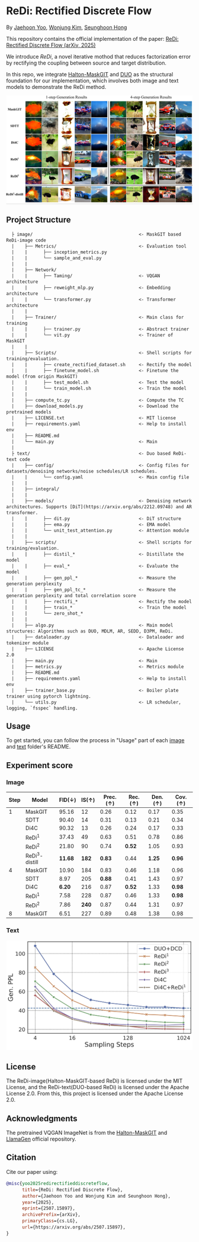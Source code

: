 # ReDi: Rectified Discrete Flow

By [Jaehoon Yoo](https://sites.google.com/view/jaehoon-yoo/), [Wonjung Kim](https://github.com/wjhjkim), [Seunghoon Hong](https://maga33.github.io/)

This repository contains the official implementation of the paper:
[ReDi: Rectified Discrete Flow (arXiv, 2025)](https://arxiv.org/abs/2507.15897)

We introduce *ReDi*, a novel iterative mothod that reduces factorization error by rectifying the coupling between source and target distribution.

In this repo, we integrate [Halton-MaskGIT](https://github.com/valeoai/Halton-MaskGIT/tree/v1.0) and [DUO](https://github.com/s-sahoo/duo) as the structural foundation for our implementation, which involves both image and text models to demonstrate the ReDi method.

<p align="center">
    <div style="background-color:#f0f0f0; display:inline-block;">
        <img src="figures/compare_qual.png"/>
    </div>
</p>

## Project Structure
      ├ image/                                        <- MaskGIT based ReDi-image code
      |    ├── Metrics/                               <- Evaluation tool
      |    |      ├── inception_metrics.py                  
      |    |      └── sample_and_eval.py
      |    |    
      |    ├── Network/                             
      |    |      ├── Taming/                         <- VQGAN architecture   
      |    |      ├── reweight_mlp.py                 <- Embedding architecture  
      |    |      └── transformer.py                  <- Transformer architecture  
      |    |
      |    ├── Trainer/                               <- Main class for training
      |    |      ├── trainer.py                      <- Abstract trainer     
      |    |      └── vit.py                          <- Trainer of MaskGIT
      |    |
      |    ├── Scripts/                               <- Shell scripts for training/evaluation.
      |    |      ├── create_rectified_dataset.sh     <- Rectify the model 
      |    |      ├── finetune_model.sh               <- Finetune the model (from origin MaskGIT)     
      |    |      ├── test_model.sh                   <- Test the model
      |    |      └── train_model.sh                  <- Train the model
      |    |
      |    ├── compute_tc.py                          <- Compute the TC
      |    ├── download_models.py                     <- Download the pretrained models
      |    ├── LICENSE.txt                            <- MIT license
      |    ├── requirements.yaml                      <- Help to install env 
      |    ├── README.md                              
      |    └── main.py                                <- Main
      |
      ├ text/                                         <- Duo based ReDi-text code
      |    ├── config/                                <- Config files for datasets/denoising networks/noise schedules/LR schedules.
      |    |      └── config.yaml                     <- Main config file
      |    |
      |    ├── integral/
      |    |    
      |    ├── models/                                <- Denoising network architectures. Supports [DiT](https://arxiv.org/abs/2212.09748) and AR transformer.
      |    |      ├── dit.py                          <- DiT structure
      |    |      ├── ema.py                          <- EMA model
      |    |      └── unit_test_attention.py          <- Attention module
      |    |
      |    ├── scripts/                               <- Shell scripts for training/evaluation.
      |    |      ├── distil_*                        <- Distillate the model    
      |    |      ├── eval_*                          <- Evaluate the model     
      |    |      ├── gen_ppl_*                       <- Measure the generation perplexity     
      |    |      ├── gen_ppl_tc_*                    <- Measure the generation perplexity and total correlation score
      |    |      ├── rectifi_*                       <- Rectify the model
      |    |      ├── train_*                         <- Train the model 
      |    |      └── zero_shot_*                     
      |    |
      |    ├── algo.py                                <- Main model structures: Algorithms such as DUO, MDLM, AR, SEDD, D3PM, ReDi.
      |    ├── dataloader.py                          <- Dataloader and tokenizer module
      |    ├── LICENSE                                <- Apache License 2.0
      |    ├── main.py                                <- Main
      |    ├── metrics.py                             <- Metrics module
      |    ├── README.md                              
      |    ├── requirements.yaml                      <- Help to install env 
      |    ├── trainer_base.py                        <- Boiler plate trainer using pytorch lightning.
      |    └── utils.py                               <- LR scheduler, logging, `fsspec` handling.

## Usage
To get started, you can follow the process in "Usage" part of each [image](image/README.md) and [text](text/README.md) folder's README.

## Experiment score
### Image

| Step | Model | FID(↓) | IS(↑) | Prec.(↑) | Rec.(↑) | Den.(↑) | Cov.(↑) |
|------|-------|--------|-------|----------|---------|---------|---------|
| 1 | MaskGIT | 95.16 | 12 | 0.26 | 0.12 | 0.17 | 0.35 |
|  | SDTT | 90.40 | 14 | 0.31 | 0.13 | 0.21 | 0.34 |
|  | Di4C | 90.32 | 13 | 0.26 | 0.24 | 0.17 | 0.33 |
|  | ReDi<sup>1</sup> | 37.43 | 49 | 0.63 | 0.51 | 0.78 | 0.86 |
|  | ReDi<sup>2</sup> | 21.80 | 90 | 0.74 | **0.52** | 1.05 | 0.93 |
|  | ReDi<sup>3</sup>-distill | **11.68** | **182** | **0.83** | 0.44 | **1.25** | **0.96** |
| 4 | MaskGIT | 10.90 | 184 | 0.83 | 0.46 | 1.18 | 0.96 |
|  | SDTT | 8.97 | 205 | **0.88** | 0.41 | 1.43 | 0.97 |
|  | Di4C | **6.20** | 216 | 0.87 | **0.52** | 1.33 | **0.98** |
|  | ReDi<sup>1</sup> | 7.58 | 228 | 0.87 | 0.46 | 1.33 | **0.98** |
|  | ReDi<sup>2</sup> | 7.86 | **240** | 0.87 | 0.44 | 1.31 | 0.97 |
| 8 | MaskGIT | 6.51 | 227 | 0.89 | 0.48 | 1.38 | 0.98 |

### Text

<p align="center">
  <img src="figures/openwebtext_fewstep_ppl.jpg"/>
</p>

## License
The ReDi-image(Halton-MaskGIT-based ReDi) is licensed under the MIT License, and the ReDi-text(DUO-based ReDi) is licensed under the Apache License 2.0. From this, this project is licensed under the Apache License 2.0.

## Acknowledgments
The pretrained VQGAN ImageNet is from the [Halton-MaskGIT](https://github.com/valeoai/Halton-MaskGIT/tree/v1.0) and [LlamaGen](https://github.com/FoundationVision/LlamaGen?tab=readme-ov-file) official repository.

## Citation
Cite our paper using:
```bibtex
@misc{yoo2025redirectifieddiscreteflow,
      title={ReDi: Rectified Discrete Flow}, 
      author={Jaehoon Yoo and Wonjung Kim and Seunghoon Hong},
      year={2025},
      eprint={2507.15897},
      archivePrefix={arXiv},
      primaryClass={cs.LG},
      url={https://arxiv.org/abs/2507.15897}, 
}
```
